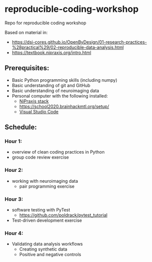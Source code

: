 # reproducible-coding-workshop
Repo for reproducible coding workshop

Based on material in:

- https://dsi-cores.github.io/OpenByDesign/01-research-practices-%28practical%29/02-reproducible-data-analysis.html
- https://textbook.nipraxis.org/intro.html

## Prerequisites:

- Basic Python programming skills (including numpy)
- Basic understanding of git and GitHub
- Basic understanding of neuroimaging data
- Personal computer with the following installed:
  - [NiPraxis stack](https://textbook.nipraxis.org/installation.html)
  - https://school2020.brainhackmtl.org/setup/
  - [Visual Studio Code](https://code.visualstudio.com/)


## Schedule:


### Hour 1:

- overview of clean coding practices in Python
- group code review exercise


### Hour 2: 

- working with neuroimaging data
  - pair programming exercise


### Hour 3: 

- software testing with PyTest
    - https://github.com/poldrack/pytest_tutorial
- Test-driven development exercise


### Hour 4:

- Validating data analysis workflows
  - Creating synthetic data
  - Positive and negative controls


  
